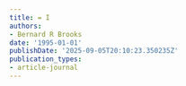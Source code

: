 ```yaml
---
title: = I
authors:
- Bernard R Brooks
date: '1995-01-01'
publishDate: '2025-09-05T20:10:23.350235Z'
publication_types:
- article-journal
---
```


